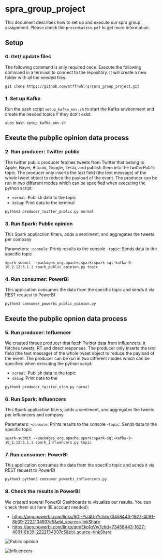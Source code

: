 # spra_group_project

This document describes how to set up and execute our spra group assignment. Please check the `presentation.pdf` to get more information.






## Setup

### 0. Get/ update files
The following command is only required once. Execute the following command in a terminal to connect to the repository. It will create a new folder with all the needed files.
```shell
git clone https://github.com/stffnwhlrs/spra_group_project.git
```

### 1. Set up Kafka
Run the bash script `setup_kafka_env.sh` to start the Kafka environment and create the needed topics if they don't exist.
```shell
sudo bash setup_kafka_env.sh
```
## Exeute the pubplic opinion data process

### 2. Run producer: Twitter public
The twitter public producer fetches tweets from Twitter that belong to Apple, Bayer, Bitcoin, Google, Tesla, and publish them into the *twitterPublic* topic. The producer only inserts the *text* field (the text message) of the whole tweet object to reduce the payload of the event. The producer can be run in two different modes which can be specified when executing the python script:
- `normal`: Publish data to the topic
- `debug`: Print data to the terminal

```shell
python3 producer_twitter_public.py normal
```

### 3. Run Spark: Public opinion
This Spark appliaction filters, adds a sentiment, and aggregates the tweets per company

Parameters:
-`console`: Prints results to the console
-`topic`: Sends data to the specific topic

```shell
spark-submit --packages org.apache.spark:spark-sql-kafka-0-10_2.12:3.1.1 spark_public_opinion.py topic
```

### 4. Run consumer: PowerBI 
This application consumes the data from the specific topic and sends it via REST request to PowerBI

```shell
python3 consumer_powerbi_public_opinion.py
```

## Exeute the pubplic opnion data process

### 5. Run producer: Influencer
We created threee producer that fetch Twitter data from influencers. it fetches tweets, RT and direct responses. The producer only inserts the *text* field (the text message) of the whole tweet object to reduce the payload of the event. The producer can be run in two different modes which can be specified when executing the python script:
- `normal`: Publish data to the topic
- `debug`: Print data to the 

```shell
python3 producer_twitter_elon.py normal
```

### 6. Run Spark: Influencers
This Spark appliaction filters, adds a sentiment, and aggregates the tweets per influencers and company

Parameters:
-`console`: Prints results to the console
-`topic`: Sends data to the specific topic

```shell
spark-submit --packages org.apache.spark:spark-sql-kafka-0-10_2.12:3.1.1 spark_influencers.py topic
```

### 7. Run consumer: PowerBI 
This application consumes the data from the specific topic and sends it via REST request to PowerBI

```shell
python3 python3 consumer_powerbi_influencers.py
```

### 8. Check the results in PowerBI
We created several PowerBI Dashboards to visualize our results. You can check them out here (IE account needed):
- https://app.powerbi.com/links/6Gl-PiJ4Un?ctid=73458443-1627-4091-8b39-2222134907c5&pbi_source=linkShare
- https://app.powerbi.com/links/qqnEkp1qVw?ctid=73458443-1627-4091-8b39-2222134907c5&pbi_source=linkShare

![Public opinion](https://github.com/stffnwhlrs/spra_group_project/blob/main/public_opinion.png)

![Influencers](https://github.com/stffnwhlrs/spra_group_project/blob/main/influencers.png)
